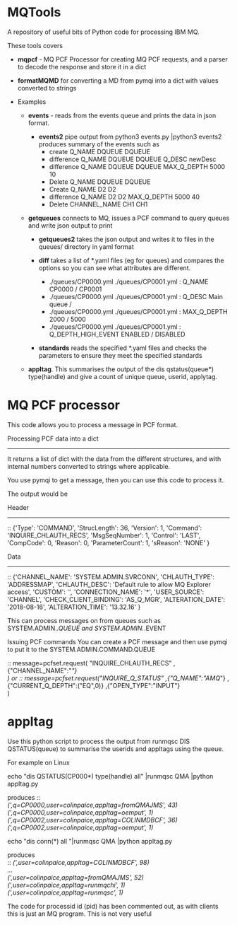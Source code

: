 # MQTools
A repository of useful bits of Python code for processing IBM MQ.

These tools covers

* **mqpcf** - MQ PCF Processor  for creating MQ PCF requests,  and a parser to decode the
response and store it in a dict

* **formatMQMD** for converting a MD from pymqi into a dict with values converted 
to strings

* Examples 
  * **events** - reads from the events queue and prints the data in json format.
    * **events2** pipe output from python3 events.py |python3 events2 produces summary 
      of the events such as 
      * create Q_NAME DQUEUE DQUEUE
      * difference Q_NAME DQUEUE DQUEUE Q_DESC  newDesc 
      * difference Q_NAME DQUEUE DQUEUE MAX_Q_DEPTH 5000 10
      * Delete Q_NAME DQUEUE DQUEUE
      * Create Q_NAME D2 D2
      * difference Q_NAME D2 D2 MAX_Q_DEPTH 5000 40
      * Delete CHANNEL_NAME CH1 CH1
  * **getqueues** connects to MQ, issues a PCF command to query queues and write
    json output to print
    * **getqueues2** takes the json output and writes it to files in the queues/ directory
    in yaml format  
    * **diff** takes a list of *.yaml files (eg for queues) and compares the options
      so you can see what attributes are different.
      * ./queues/CP0000.yml ./queues/CP0001.yml : Q_NAME CP0000 / CP0001
      * ./queues/CP0000.yml ./queues/CP0001.yml : Q_DESC Main queue / 
      * ./queues/CP0000.yml ./queues/CP0001.yml : MAX_Q_DEPTH 2000 / 5000
      * ./queues/CP0000.yml ./queues/CP0001.yml : Q_DEPTH_HIGH_EVENT ENABLED / DISABLED

    * **standards** reads the specified *.yaml files and checks the parameters to 
      ensure they meet the specified standards

  * **appltag**. This summarises the output of the dis qstatus(queue*) type(handle) and 
    give a count of unique queue,  userid, applytag.


MQ PCF processor
===============

This code allows you to process a message in PCF format. 

Processing PCF data into a dict
_______________________________

It returns a list of dict with the data from
the different structures, and with internal numbers converted to strings 
where applicable.

You use pymqi to get a message, then you can use this code to process it.

The output would be

Header
_____
::
  {'Type': 'COMMAND', 
    'StrucLength': 36, 
    'Version': 1, 'Command': 
    'INQUIRE_CHLAUTH_RECS', 
    'MsgSeqNumber': 1, 
    'Control': 'LAST', 
    'CompCode': 0, 
    'Reason': 0,
    'ParameterCount': 1, 
   'sReason': 'NONE'
  }

Data
____
::
  {'CHANNEL_NAME': 'SYSTEM.ADMIN.SVRCONN',
   'CHLAUTH_TYPE': 'ADDRESSMAP',
   'CHLAUTH_DESC': 'Default rule to allow MQ Explorer access',
   'CUSTOM': '', 
   'CONNECTION_NAME': '*',
   'USER_SOURCE': 'CHANNEL',
   'CHECK_CLIENT_BINDING': 'AS_Q_MGR',
   'ALTERATION_DATE': '2018-08-16',
   'ALTERATION_TIME': '13.32.16'
  }

This can process messages on from queues such as 
SYSTEM.ADMIN.*.QUEUE and SYSTEM.ADMIN.*.EVENT



Issuing PCF commands
You can create a PCF message and then use pymqi to put it to the 
SYSTEM.ADMIN.COMMAND.QUEUE

::
  message=pcfset.request(  "INQUIRE_CHLAUTH_RECS" 
                          ,{"CHANNEL_NAME":"*"}                 
                        )
or
::
  message=pcfset.request("INQUIRE_Q_STATUS"
                         ,{"Q_NAME":"AMQ*"}
                         ,{"CURRENT_Q_DEPTH":("EQ",0)}
                         ,{"OPEN_TYPE":"INPUT"}                  
                        )


appltag 
=======
Use this python script to process the output from runmqsc DIS QSTATUS(queue) 
to summarise the userids and appltags using the queue.

For example on Linux  

echo "dis QSTATUS(CP000\*) type(handle) all" |runmqsc QMA |python appltag.py  

produces
::  
    *(',q=CP0000,user=colinpaice,appltag=fromQMAJMS', 43)*  
    *(',q=CP0000,user=colinpaice,appltag=oemput', 1)*  
    *(',q=CP0002,user=colinpaice,appltag=COLINMDBCF', 36)*  
    *(',q=CP0002,user=colinpaice,appltag=oemput', 1)*  

echo "dis conn(\*) all  "|runmqsc QMA |python appltag.py   

produces  
::
    *(',user=colinpaice,appltag=COLINMDBCF', 98)*  
    *...*  
    *(',user=colinpaice,appltag=fromQMAJMS', 52)*  
    *(',user=colinpaice,appltag=runmqchi', 1)*  
    *(',user=colinpaice,appltag=runmqsc', 1)*  


The code for processid id (pid) has been commented out, as with 
clients this is just an MQ
program. This is not very useful


